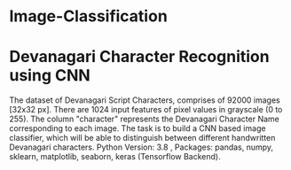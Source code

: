# Image-Classification
# Devanagari Character Recognition using CNN
The dataset of Devanagari Script Characters, comprises of 92000 images [32x32 px]. There are 1024 input features of pixel values in grayscale (0 to 255). The column "character" represents the Devanagari Character Name corresponding to each image.
The task is to build a CNN based image classifier, which will be able to distinguish between different handwritten Devanagari characters. 
Python Version: 3.8 , Packages: pandas, numpy, sklearn, matplotlib, seaborn, keras (Tensorflow Backend).
